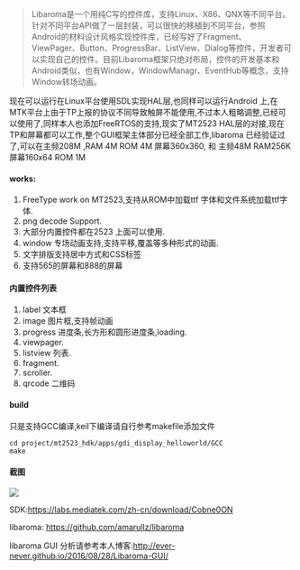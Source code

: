 
>Libaroma是一个用纯C写的控件库，支持Linux、X86、QNX等不同平台。针对不同平台API做了一层封装，可以很快的移植到不同平台，参照Android的材料设计风格实现控件库，已经写好了Fragment、ViewPager、Button、ProgressBar、ListView、Dialog等控件，开发者可以实现自己的控件。目前Libaroma框架只绝对布局，控件的开发基本和Android类似，也有Window，WindowManagr、EventHub等概念，支持Window转场动画。

现在可以运行在Linux平台使用SDL实现HAL层,也同样可以运行Android 上,在MTK平台上由于TP上报的协议不同导致触屏不能使用,不过本人粗略调整,已经可以使用了,同样本人也添加FreeRTOS的支持,现实了MT2523 HAL层的对接,现在TP和屏幕都可以工作,整个GUI框架主体部分已经全部工作,libaroma 已经验证过了,可以在主频208M ,RAM 4M  ROM 4M 屏幕360x360, 和 主频48M RAM256K 屏幕160x64 ROM 1M

#### works:
  1. FreeType work on MT2523,支持从ROM中加载ttf 字体和文件系统加载ttf字体.
  2. png decode Support.
  3. 大部分内置控件都在2523 上面可以使用.
  4. window 专场动画支持,支持平移,覆盖等多种形式的动画.
  5. 文字排版支持居中方式和CSS标签
  6. 支持565的屏幕和888的屏幕
  
#### 内置控件列表

  1. label 文本框
  2. image 图片框,支持帧动画
  3. progress 进度条,长方形和圆形进度条,loading.
  4. viewpager.
  5. listview 列表.
  6. fragment.
  7. scroller.
  8. qrcode 二维码
  
#### build

只是支持GCC编译,keil下编译请自行参考makefile添加文件

    cd project/mt2523_hdk/apps/gdi_display_helloworld/GCC
    make


#### 截图

![](https://github.com/Ever-Never/Embedded-GUI-for-MT2523/blob/master/pics/2018-10-11%2013-08-45.png)


  SDK:https://labs.mediatek.com/zh-cn/download/Cobne0ON

  libaroma: https://github.com/amarullz/libaroma
  
  libaroma GUI 分析请参考本人博客:http://ever-never.github.io/2016/08/28/Libaroma-GUI/
